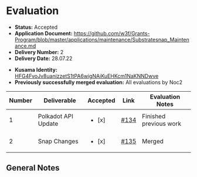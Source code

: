 
# Evaluation

- **Status:** Accepted
- **Application Document:** https://github.com/w3f/Grants-Program/blob/master/applications/maintenance/Substratesnap_Maintenance.md
- **Delivery Number:** 2
- **Delivery Date:** 28.07.22
* **Kusama Identity:** [HFG4FvoJv8uanizzetS1tPA6wigNAiKuEHKcm1NaKNNDwve](https://polkascan.io/pre/kusama/account/HFG4FvoJv8uanizzetS1tPA6wigNAiKuEHKcm1NaKNNDwve)
* **Previously successfully merged evaluation:** All evaluations by Noc2

| Number | Deliverable | Accepted | Link | Evaluation Notes |
| ------ | ----------- | -------- | ---- |----------------- |
| 1   | Polkadot API Update	|  <ul><li>[x] </li></ul>| [#134](https://github.com/ChainSafe/metamask-snap-polkadot/commit/e8e9ea5067d430c13b9543bead1b7fd66a9ea272)  | Finished previous work |
| 2   | Snap Changes |  <ul><li>[x] </li></ul>| [#135](https://github.com/ChainSafe/metamask-snap-polkadot/commit/b141728cc54b3acf9b2defb8aeec32de134094d9)  | Merged|

## General Notes


